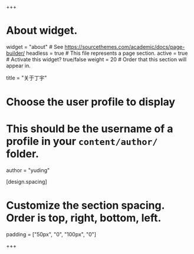 +++
# About widget.
widget = "about"  # See https://sourcethemes.com/academic/docs/page-builder/
headless = true  # This file represents a page section.
active = true  # Activate this widget? true/false
weight = 20  # Order that this section will appear in.

title = "关于丁宇"

# Choose the user profile to display
# This should be the username of a profile in your `content/author/` folder.
author = "yuding"

[design.spacing]
  # Customize the section spacing. Order is top, right, bottom, left.
  padding = ["50px", "0", "100px", "0"]

+++


